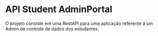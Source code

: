# API Student AdminPortal
O projeto consiste em uma RestAPI para uma aplicação referente a um Admin de controle de dados dos estudantes. 
